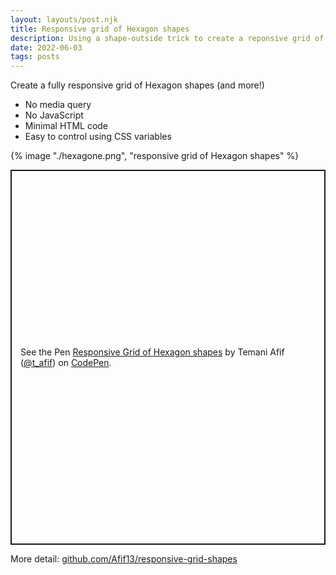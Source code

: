 ```yaml
---
layout: layouts/post.njk
title: Responsive grid of Hexagon shapes
description: Using a shape-outside trick to create a reponsive grid of hexagon shapes
date: 2022-06-03
tags: posts
---
```


Create a fully responsive grid of Hexagon shapes (and more!)
* No media query
* No JavaScript
* Minimal HTML code
* Easy to control using CSS variables

{% image "./hexagone.png", "responsive grid of Hexagon shapes" %}

<p class="codepen" data-height="600" data-default-tab="result" data-slug-hash="VwQdyzE" data-preview="true" data-user="t_afif" style="height: 600px; box-sizing: border-box; display: flex; align-items: center; justify-content: center; border: 2px solid; margin: 1em 0; padding: 1em;">
  <span>See the Pen <a href="https://codepen.io/t_afif/pen/VwQdyzE">
  Responsive Grid of Hexagon shapes</a> by Temani Afif (<a href="https://codepen.io/t_afif">@t_afif</a>)
  on <a href="https://codepen.io">CodePen</a>.</span>
</p>
<script async src="https://cpwebassets.codepen.io/assets/embed/ei.js"></script>

More detail: [github.com/Afif13/responsive-grid-shapes](https://github.com/Afif13/responsive-grid-shapes)